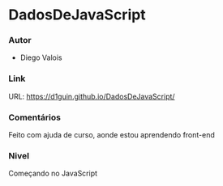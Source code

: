 # DadosDeJavaScript

### Autor

- Diego Valois

### Link

URL: https://d1guin.github.io/DadosDeJavaScript/

### Comentários

Feito com ajuda de curso, aonde estou aprendendo front-end

### Nivel

Começando no JavaScript
